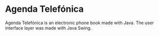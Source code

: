 # Agenda Telefónica

Agenda Telefónica is an electronic phone book made with Java. The user interface layer was made with Java Swing.

